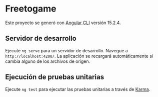 # Freetogame

Este proyecto se generó con [Angular CLI](https://github.com/angular/angular-cli) versión 15.2.4.

## Servidor de desarrollo


Ejecute `ng serve` para un servidor de desarrollo. Navegue a `http://localhost:4200/`. La aplicación se recargará automáticamente si cambia alguno de los archivos de origen.

## Ejecución de pruebas unitarias

Ejecute `ng test` para ejecutar las pruebas unitarias a través de [Karma](https://karma-runner.github.io).